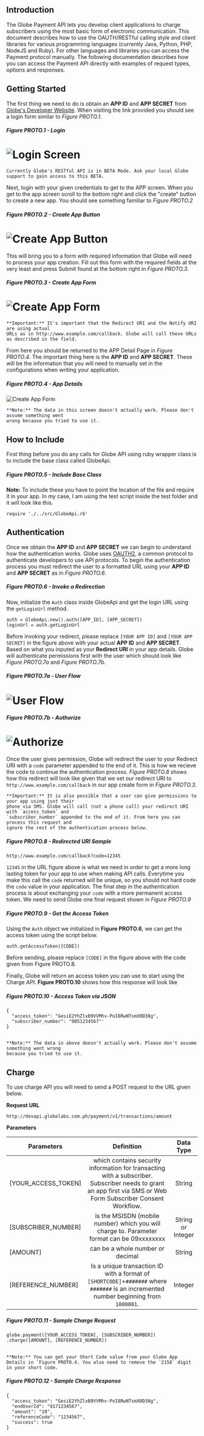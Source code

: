 ## Introduction

The Globe Payment API lets you develop client applications to charge subscribers using the most basic form of electronic communication. This document describes how to use the OAUTH/RESTful calling style and client libraries for various programming languages (currently Java, Python, PHP, NodeJS and Ruby). For other languages and libraries you can access the Payment protocol manually. The following documentation describes how you can access the Payment API directly with examples of request types, options and responses.

## Getting Started

The first thing we need to do is obtain an **APP ID** and **APP SECRET** from [Globe's Developer Website](http://developer.globelabs.com.ph/users/login). When visiting the link provided you should see a login form similar to *Figure PROTO.1*.

##### Figure PROTO.1 - Login
![Login Screen](https://raw.github.com/Openovate/rest-docs/master/sms/assets/login.jpg)
====

    Currently Globe's RESTful API is in BETA Mode. Ask your local Globe support to gain access to this BETA.

Next, login with your given credentials to get to the APP screen. When you get to the app screen scroll to the bottom right and click the "create" button to create a new app. You should see something familiar to *Figure PROTO.2*

##### Figure PROTO.2 - Create App Button
![Create App Button](https://raw.github.com/Openovate/rest-docs/master/sms/assets/create.jpg)
====

This will bring you to a form with required information that Globe will need to process your app creation. Fill out this form with the required fields at the very least and press Submit found at the bottom right in *Figure PROTO.3*.

##### Figure PROTO.3 - Create App Form
![Create App Form](https://raw.github.com/Openovate/rest-docs/master/sms/assets/form.jpg)
====

    **Important:** It's important that the Redirect URI and the Notify URI are using actual 
    URLs as in http://www.example.com/callback. Globe will call these URLs as described in the field.

From here you should be returned to the APP Detail Page in *Figure PROTO.4*. The important thing here is the **APP ID** and **APP SECRET**. These will be the information that you will need to manually set in the configurations when writing your application.

##### Figure PROTO.4 - App Details
![Create App Form](https://raw.github.com/Openovate/rest-docs/master/sms/assets/detail.jpg)

    **Note:** The data in this screen doesn't actually work. Please don't assume something went 
    wrong because you tried to use it.

## How to Include

First thing before you do any calls for Globe API using ruby wrapper class is to include the base class called GlobeApi.

##### Figure PROTO.5 - Include Base Class

**Note:** To include these you have to point the location of the file and require it in your app. In my case, I am using the test script inside the test folder and it will look like this.

    require './../src/GlobeApi.rb'

## Authentication

Once we obtain the **APP ID** and **APP SECRET** we can begin to understand how the authentication works. Globe uses [OAUTH2](https://developers.google.com/accounts/docs/OAuth2), a common protocol to authenticate developers to use API protocols. To begin the authentication process you must redirect the user to a formatted URL using your **APP ID** and **APP SECRET** as in *Figure PROTO.6*.

##### Figure PROTO.6 - Invoke a Redirection

Now, initialize the `Auth` class inside GlobeApi and get the login URL using the `getLoginUrl` method.

    auth = GlobeApi.new().auth([APP_ID], [APP_SECRET])
    loginUrl = auth.getLoginUrl

Before invoking your redirect, please replace `[YOUR APP ID]` and `[YOUR APP SECRET]` in the figure above with your actual **APP ID** and **APP SECRET**. Based on what you inputed as your **Redirect URI** in your app details. Globe will authenticate permissions first with the user which should look like *Figure PROTO.7a* and *Figure PROTO.7b*.

##### Figure PROTO.7a - User Flow
![User Flow](https://raw.github.com/Openovate/rest-docs/master/sms/assets/user.jpg)
====
##### Figure PROTO.7b - Authorize
![Authorize](https://raw.github.com/Openovate/rest-docs/master/sms/assets/user.jpg)
====

Once the user gives permission, Globe will redirect the user to your Redirect URI with a `code` parameter appended to the end of it. This is how we recieve the code to continue the authentication process. *Figure PROTO.8* shows how this redirect will look like given that we set our redirect URI to `http://www.example.com/callback` in our app create form in *Figure PROTO.3*.

    **Important:** It is also possible that a user can give permissions to your app using just their 
    phone via SMS. Globe will call (not a phone call) your redirect URI with `access_token` and 
    `subscriber_number` appended to the end of it. From here you can process this request and 
    ignore the rest of the authentication process below.

##### Figure PROTO.8 - Redirected URI Sample

    http://www.example.com/callback?code=12345

`12345` in the URL figure above is what we need in order to get a more long lasting token for your app to use when making API calls. Everytime you make this call the `code` returned will be unique, so you should not hard code the `code` value in your application. The final step in the authentication process is about exchanging your `code` with a more permanent access token. We need to send Globe one final request shown in *Figure PROTO.9*

##### Figure PROTO.9 - Get the Access Token

Using the `Auth` object we initialized in **Figure PROTO.6**, we can get the access token using the script below.

    auth.getAccessToken([CODE])
    
Before sending, please replace `[CODE]` in the figure above with the code given from Figure PROTO.8.

Finally, Globe will return an access token you can use to start using the Charge API. **Figure PROTO.10** shows how this response will look like

##### Figure PROTO.10 - Access Token via JSON

    {
      "access_token": "GesiE2YhZlxB9VVMhv-PoI8RwNTsmX0D38g",
      "subscriber_number": "9051234567"'
    }

##

    **Note:** The data in above doesn't actually work. Please don't assume something went wrong 
    because you tried to use it.

## Charge

To use charge API you will need to send a POST request to the URL given below.

**Request URL**

    http://devapi.globelabs.com.ph/payment/v1/transactions/amount
    
**Parameters**

| Parameters | Definition | Data Type |
|-------|:----------:|:---------:|
| [YOUR_ACCESS_TOKEN] | which contains security information for transacting with a subscriber. Subscriber needs to grant an app first via SMS or Web Form Subscriber Consent Workflow. | String |
| [SUBSCRIBER_NUMBER] | is the MSISDN (mobile number) which you will charge to. Parameter format can be 09xxxxxxxx | String or Integer |
| [AMOUNT] | can be a whole number or decimal | String |
| [REFERENCE_NUMBER] | Is a unique transaction ID with a format of `[SHORTCODE]`+`#######` where `#######` is an incremented number beginning from `1000001`. | Integer |


##### Figure PROTO.11 - Sample Charge Request

    globe.payment([YOUR_ACCESS_TOKEN], [SUBSCRIBER_NUMBER])
    .charge([AMOUNT], [REFERENCE_NUMBER])
    
##

    **Note:** You can get your Short Code value from your Globe App Details in `Figure PROTO.4. You also need to remove the `2158` digit in your short code.
      
##### Figure PROTO.12 - Sample Charge Response

    {
      "access_token": "GesiE2YhZlxB9VVMhv-PoI8RwNTsmX0D38g",
      "endUserId": "9171234567",
      "amount": "10",
      "referenceCode": "1234567",
      "success": true
    }
